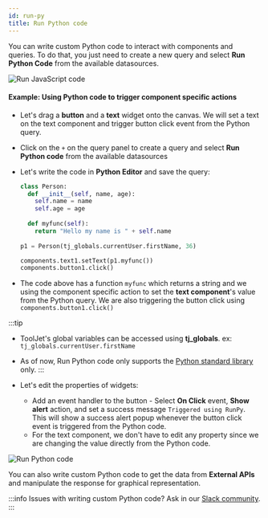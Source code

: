 ```yaml
---
id: run-py
title: Run Python code
---
```


You can write custom Python code to interact with components and queries. To do that, you just need to create a new query and select **Run Python Code** from the available datasources.

<div style={{textAlign: 'center'}}>

<img className="screenshot-full" src="/img/datasource-reference/custom-python/run-py.png" alt="Run JavaScript code" />

</div>

#### Example: Using Python code to trigger component specific actions

- Let's drag a **button** and a **text** widget onto the canvas. We will set a text on the text component and trigger button click event from the Python query.
- Click on the `+` on the query panel to create a query and select **Run Python code** from the available datasources
- Let's write the code in **Python Editor** and save the query:

    ```python
    class Person:
      def __init__(self, name, age):
        self.name = name
        self.age = age
        
      def myfunc(self):
        return "Hello my name is " + self.name
        
    p1 = Person(tj_globals.currentUser.firstName, 36)
    
    components.text1.setText(p1.myfunc())
    components.button1.click()
    ```
- The code above has a function `myfunc` which returns a string and we using the component specific action to set the **text component**'s value from the Python query. We are also triggering the button click using `components.button1.click()`

:::tip
- ToolJet's global variables can be accessed using **tj_globals**. ex: `tj_globals.currentUser.firstName`
- As of now, Run Python code only supports the [Python standard library](https://docs.python.org/3/library/) only.
:::

- Let's edit the properties of widgets:
    - Add an event handler to the button - Select **On Click** event, **Show alert** action, and set a success message `Triggered using RunPy`. This will show a success alert popup whenever the button click event is triggered from the Python code.
    - For the text component, we don't have to edit any property since we are changing the value directly from the Python code.

<div style={{textAlign: 'center'}}>

<img className="screenshot-full" src="/img/datasource-reference/custom-python/runpyg.gif" alt="Run Python code" />

</div>

You can also write custom Python code to get the data from **External APIs** and manipulate the response for graphical representation. 

:::info
Issues with writing custom Python code? Ask in our [Slack community](https://www.tooljet.com/slack).
:::
